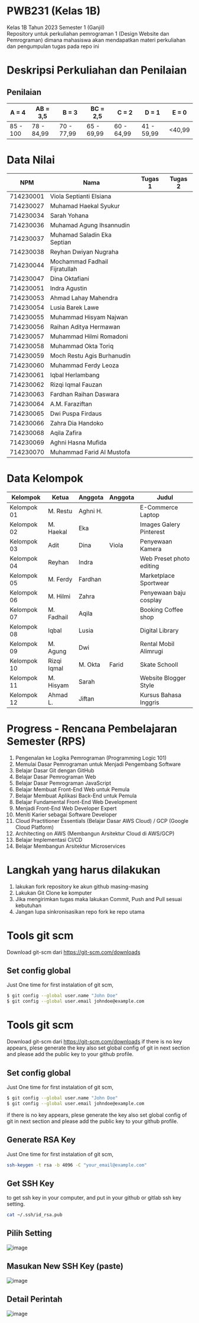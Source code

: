 # PWB231 (Kelas 1B)
Kelas 1B Tahun 2023 Semester 1 (Ganjil) <br>
Repository untuk perkuliahan pemrograman 1 (Design Website dan Pemrograman) dimana mahasiswa akan mendapatkan materi perkuliahan dan pengumpulan tugas pada repo ini

# Deskripsi Perkuliahan dan Penilaian
## Penilaian 
| A = 4 | AB = 3,5 | B = 3 | BC = 2,5 |C = 2 |D = 1 | E = 0|
| -------- | -------- | -------- | -------- |-------- |-------- |-------- |
| 85 - 100 | 78 - 84,99 | 70 - 77,99 | 65 - 69,99 | 60 - 64,99 | 41 - 59,99 | <40,99|

# Data Nilai
| NPM | Nama | Tugas 1 | Tugas 2|
| -------- | -------- | -------- | -------- |
| 714230001 | Viola Septianti Elsiana | | |
| 714230027 | Muhamad Haekal Syukur | | |
| 714230034 | Sarah Yohana | | |
| 714230036 | Muhamad Agung Ihsannudin | | |
| 714230037 | Muhamad Saladin Eka Septian | | |
| 714230038 | Reyhan Dwiyan Nugraha | | |
| 714230044 | Mochammad Fadhail Fijratullah | | |
| 714230047 | Dina Oktafiani | | |
| 714230051 | Indra Agustin | | |
| 714230053 | Ahmad Lahay Mahendra | | |
| 714230054 | Lusia Barek Lawe | | |
| 714230055 | Muhammad Hisyam Najwan | | |
| 714230056 | Raihan Aditya Hermawan | | |
| 714230057 | Muhammad Hilmi Romadoni | | |
| 714230058 | Muhammad Okta Toriq | | |
| 714230059 | Moch Restu Agis Burhanudin | | |
| 714230060 | Muhammad Ferdy Leoza | | |
| 714230061 | Iqbal Herlambang | | |
| 714230062 | Rizqi Iqmal Fauzan | | |
| 714230063 | Fardhan Raihan Daswara | | |
| 714230064 | A.M. Faraziftan | | |
| 714230065 | Dwi Puspa Firdaus | | |
| 714230066 | Zahra Dia Handoko | | |
| 714230068 | Aqila Zafira | | |
| 714230069 | Aghni Hasna Mufida | | |
| 714230070 | Muhammad Farid Al Mustofa | | |

# Data Kelompok
| Kelompok | Ketua | Anggota | Anggota | Judul |
| -------- | -------- | -------- | -------- |-------- |
| Kelompok 01 | M. Restu | Aghni H. | |E-Commerce Laptop|
| Kelompok 02 | M. Haekal | Eka | |Images Galery Pinterest |
| Kelompok 03 | Adit | Dina | Viola | Penyewaan Kamera|
| Kelompok 04 | Reyhan | Indra | |Web Preset photo editing |
| Kelompok 05 | M. Ferdy | Fardhan | | Marketplace Sportwear |
| Kelompok 06 | M. Hilmi | Zahra | | Penyewaan baju cosplay|
| Kelompok 07 | M. Fadhail | Aqila | | Booking Coffee shop|
| Kelompok 08 | Iqbal | Lusia | |Digital Library |
| Kelompok 09 | M. Agung | Dwi | | Rental Mobil Alimrugi|
| Kelompok 10 | Rizqi Iqmal | M. Okta | Farid | Skate Schooll |
| Kelompok 11 | M. Hisyam | Sarah | | Website Blogger Style|
| Kelompok 12 | Ahmad L. | Jiftan | | Kursus Bahasa Inggris |


# Progress - Rencana Pembelajaran Semester (RPS) 
1. Pengenalan ke Logika Pemrograman (Programming Logic 101)
2. Memulai Dasar Pemrograman untuk Menjadi Pengembang Software
3. Belajar Dasar Git dengan GitHub
4. Belajar Dasar Pemrograman Web
5. Belajar Dasar Pemrograman JavaScript
6. Belajar Membuat Front-End Web untuk Pemula
7. Belajar Membuat Aplikasi Back-End untuk Pemula
8. Belajar Fundamental Front-End Web Development
9. Menjadi Front-End Web Developer Expert
10. Meniti Karier sebagai Software Developer
11. Cloud Practitioner Essentials (Belajar Dasar AWS Cloud) / GCP (Google Cloud Platform)
12. Architecting on AWS (Membangun Arsitektur Cloud di AWS/GCP)
13. Belajar Implementasi CI/CD
14. Belajar Membangun Arsitektur Microservices

# Langkah yang harus dilakukan
1. lakukan fork repository ke akun github masing-masing
2. Lakukan Git Clone ke komputer
3. Jika mengirimkan tugas maka lakukan Commit, Push and Pull sesuai kebutuhan
4. Jangan lupa sinkronisasikan repo fork ke repo utama
   
# Tools git scm
Download git-scm dari https://git-scm.com/downloads
## Set config global
Just One time for first instalation of git scm, 
```sh
$ git config --global user.name "John Doe"
$ git config --global user.email johndoe@example.com
```
# Tools git scm
Download git-scm dari https://git-scm.com/downloads
if there is no key appears, plese generate the key also set global config of git in next section and please add the public key to your github profile.

## Set config global
Just One time for first instalation of git scm, 
```sh
$ git config --global user.name "John Doe"
$ git config --global user.email johndoe@example.com
```
if there is no key appears, plese generate the key also set global config of git in next section and please add the public key to your github profile.
## Generate RSA Key
Just One time for first instalation of git scm, 
```sh
ssh-keygen -t rsa -b 4096 -C "your_email@example.com"
```
## Get SSH Key 
to get ssh key in your computer, and put in your github or gitlab ssh key setting.
```sh
cat ~/.ssh/id_rsa.pub
```
## Pilih Setting
![image](https://github.com/kerjabhakti/PWA231/assets/15622730/a4c22f86-9ad1-4b24-9d97-77629036e070)
## Masukan New SSH Key (paste)
![image](https://github.com/kerjabhakti/PWA231/assets/15622730/f2471d65-715e-44f3-9733-50252310783c)

## Detail Perintah
![image](https://github.com/kerjabhakti/PWA231/assets/15622730/2dc983ca-ff92-4941-b6d8-e546ca406b14)
